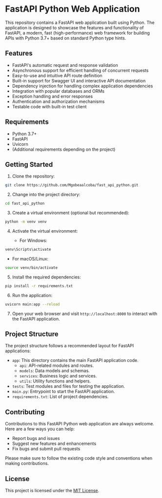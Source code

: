 # FastAPI Python Web Application

This repository contains a FastAPI web application built using Python. The application is designed to showcase the features and functionality of FastAPI, a modern, fast (high-performance) web framework for building APIs with Python 3.7+ based on standard Python type hints.

## Features

- FastAPI's automatic request and response validation
- Asynchronous support for efficient handling of concurrent requests
- Easy-to-use and intuitive API route definition
- Built-in support for Swagger UI and interactive API documentation
- Dependency injection for handling complex application dependencies
- Integration with popular databases and ORMs
- Exception handling and error responses
- Authentication and authorization mechanisms
- Testable code with built-in test client

## Requirements

- Python 3.7+
- FastAPI
- Uvicorn
- (Additional requirements depending on the project)

## Getting Started

1. Clone the repository:

```bash
git clone https://github.com/Mgobeaalcoba/fast_api_python.git
```
2. Change into the project directory:

```bash
cd fast_api_python
```

3. Create a virtual environment (optional but recommended):

```bash
python -m venv venv
```

4. Activate the virtual environment:

   - For Windows:

```bash
venv\Scripts\activate
```

   - For macOS/Linux:

```bash
source venv/bin/activate
```

5. Install the required dependencies:

```bash
pip install -r requirements.txt
```

6. Run the application:

```bash
uvicorn main:app --reload
```

7. Open your web browser and visit `http://localhost:8000` to interact with the FastAPI application.

## Project Structure

The project structure follows a recommended layout for FastAPI applications:

- `app`: This directory contains the main FastAPI application code.
  - `api`: API-related modules and routes.
  - `models`: Data models and schemas.
  - `services`: Business logic and services.
  - `utils`: Utility functions and helpers.
- `tests`: Test modules and files for testing the application.
- `main.py`: Entrypoint to start the FastAPI application.
- `requirements.txt`: List of project dependencies.

## Contributing

Contributions to this FastAPI Python web application are always welcome. Here are a few ways you can help:

- Report bugs and issues
- Suggest new features and enhancements
- Fix bugs and submit pull requests

Please make sure to follow the existing code style and conventions when making contributions.

## License

This project is licensed under the [MIT License](LICENSE).


